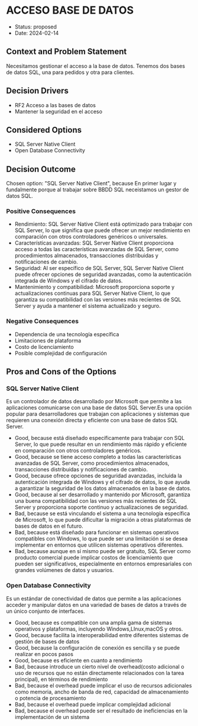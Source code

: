 # ACCESO BASE DE DATOS

* Status: proposed
* Date: 2024-02-14

## Context and Problem Statement

Necesitamos gestionar el acceso a la base de datos. Tenemos dos bases de datos SQL, una para pedidos y otra para clientes.

## Decision Drivers

* RF2 Acceso a las bases de datos
* Mantener la seguridad en el acceso

## Considered Options

* SQL Server Native Client
* Open Database Connectivity

## Decision Outcome

Chosen option: "SQL Server Native Client", because En primer lugar y fundalmente porque al trabajar sobre BBDD SQL neceistamos un gestor de datos SQL.

### Positive Consequences

* Rendimiento: SQL Server Native Client está optimizado para trabajar con SQL Server, lo que significa que puede ofrecer un mejor rendimiento en comparación con otros controladores genéricos o universales.
* Características avanzadas: SQL Server Native Client proporciona acceso a todas las características avanzadas de SQL Server, como procedimientos almacenados, transacciones distribuidas y notificaciones de cambio.
* Seguridad: Al ser específico de SQL Server, SQL Server Native Client puede ofrecer opciones de seguridad avanzadas, como la autenticación integrada de Windows y el cifrado de datos.
* Mantenimiento y compatibilidad: Microsoft proporciona soporte y actualizaciones continuas para SQL Server Native Client, lo que garantiza su compatibilidad con las versiones más recientes de SQL Server y ayuda a mantener el sistema actualizado y seguro.

### Negative Consequences

* Dependencia de una tecnología específica
* Limitaciones de plataforma
* Costo de licenciamiento
* Posible complejidad de configuración

## Pros and Cons of the Options

### SQL Server Native Client

Es un controlador de datos desarrollado por Microsoft que permite a las aplicaciones comunicarse con una base de datos SQL Server.Es una opción popular para desarrolladores que trabajan con aplicaciones y sistemas que requieren una conexión directa y eficiente con una base de datos SQL Server.

* Good, because está diseñado específicamente para trabajar con SQL Server, lo que puede resultar en un rendimiento más rápido y eficiente en comparación con otros controladores genéricos.
* Good, because se tiene acceso completo a todas las características avanzadas de SQL Server, como procedimientos almacenados, transacciones distribuidas y notificaciones de cambio.
* Good, because ofrece opciones de seguridad avanzadas, incluida la autenticación integrada de Windows y el cifrado de datos, lo que ayuda a garantizar la seguridad de los datos almacenados en la base de datos.
* Good, because al ser desarrollado y mantenido por Microsoft, garantiza una buena compatibilidad con las versiones más recientes de SQL Server y proporciona soporte continuo y actualizaciones de seguridad.
* Bad, because se está vinculando el sistema a una tecnología específica de Microsoft, lo que puede dificultar la migración a otras plataformas de bases de datos en el futuro.
* Bad, because está diseñado para funcionar en sistemas operativos compatibles con Windows, lo que puede ser una limitación si se desea implementar en entornos que utilicen sistemas operativos diferentes.
* Bad, because aunque en sí mismo puede ser gratuito, SQL Server como producto comercial puede implicar costos de licenciamiento que pueden ser significativos, especialmente en entornos empresariales con grandes volúmenes de datos y usuarios.

### Open Database Connectivity

Es un estándar de conectividad de datos que permite a las aplicaciones acceder y manipular datos en una variedad de bases de datos a través de un único conjunto de interfaces.

* Good, because es compatible con una amplia gama de sistemas operativos y plataformas, incluyendo Windows,LInux,macOS y otros.
* Good, because facilita la interoperabilidad entre diferentes sistemas de gestión de bases de datos
* Good, because la configuración de conexión es sencilla y se puede realizar en pocos pasos
* Good, because es eficiente en cuanto a rendimiento
* Bad, because introduce un cierto nivel de overhead(costo adicional o  uso de recursos que no están directamente relacionados con la tarea principal), en términos de rendimiento
* Bad, because el overhead puede implicar el uso de recursos adicionales como memoria, ancho de banda de red, capacidad de almacenamiento o potencia de procesamiento
* Bad, because el overhead puede implicar complejidad adicional
* Bad, because el overhead puede ser el resultado de ineficiencias en la implementación de un sistema
